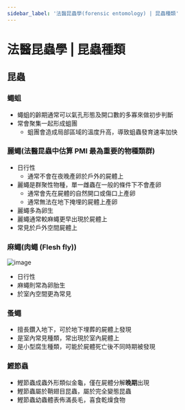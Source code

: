 ```yaml
---
sidebar_label: '法醫昆蟲學(forensic entomology) | 昆蟲種類'
---
```


# 法醫昆蟲學 | 昆蟲種類

## 昆蟲

### 蠅蛆
- 蠅蛆的齡期通常可以氣孔形態及開口數的多寡來做初步判斷
- 常會聚集一起形成蛆團
    - 蛆團會造成局部區域的溫度升高，導致蛆蟲發育速率加快

### 麗蠅(法醫昆蟲中估算 PMI 最為重要的物種類群)
- 日行性
    - 通常不會在夜晚產卵於戶外的屍體上
- 麗蠅是群聚性物種，單一雌蟲在一般的條件下不會產卵
    - 通常會先在屍體的自然開口或傷口上產卵
    - 通常無法在地下掩埋的屍體上產卵
- 麗蠅多為卵生
- 麗蠅通常較麻蠅更早出現於屍體上
- 常見於戶外空間屍體上

### 麻蠅(肉蠅 (Flesh fly))
![image](https://hackmd.io/_uploads/HkvtVenOT.png)
- 日行性
- 麻蠅則常為卵胎生
- 於室內空間更為常見

### 蚤蠅
- 擅長鑽入地下，可於地下埋葬的屍體上發現
- 是室內常見種類，常出現於室內屍體上
- 是小型腐生種類，可能於屍體死亡後不同時期被發現

### 鰹節蟲
- 鰹節蟲成蟲外形類似金龜，僅在屍體分解**晚期**出現
- 鰹節蟲屬於鞘翅目昆蟲，屬於完全變態昆蟲
- 鰹節蟲幼蟲體表佈滿長毛，喜食乾燥食物